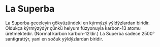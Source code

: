 # La Superba

La Superba geceleyin gökyüzündeki en kýrmýzý yýldýzlardan biridir. Oldukça
kýrmýzýdýr çünkü helyum füzyonuyla karbon-13 atomu üretmektedir. (Normal karbon
karbon-12’dir.) La Superba sadece 2500° santigrattýr, yani en soðuk yýldýzlardan
biridir.
